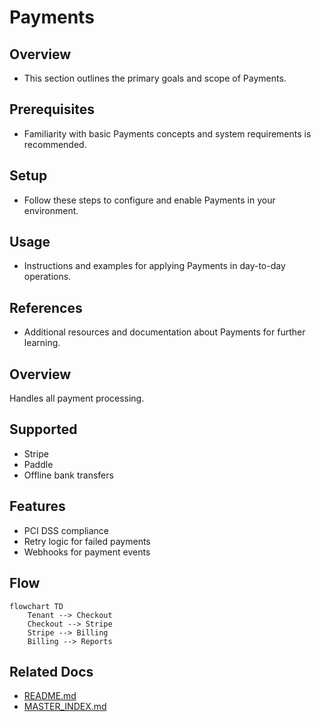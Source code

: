 # Payments

## Overview
- This section outlines the primary goals and scope of Payments.

## Prerequisites
- Familiarity with basic Payments concepts and system requirements is recommended.

## Setup
- Follow these steps to configure and enable Payments in your environment.

## Usage
- Instructions and examples for applying Payments in day-to-day operations.

## References
- Additional resources and documentation about Payments for further learning.


## Overview
Handles all payment processing.

## Supported
- Stripe
- Paddle
- Offline bank transfers

## Features
- PCI DSS compliance
- Retry logic for failed payments
- Webhooks for payment events

## Flow
```mermaid
flowchart TD
    Tenant --> Checkout
    Checkout --> Stripe
    Stripe --> Billing
    Billing --> Reports
```

## Related Docs
- [README.md](README.md)
- [MASTER_INDEX.md](MASTER_INDEX.md)

